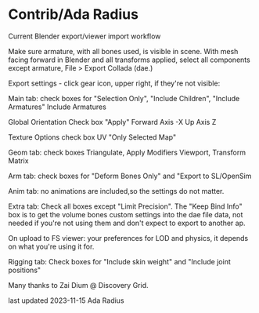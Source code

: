 # Contrib/Ada Radius

Current Blender export/viewer import workflow

Make sure armature, with all bones used, is visible in scene. 
With mesh facing forward in Blender and all transforms applied, select all components except armature, File > Export Collada (dae.)

Export settings - click gear icon, upper right, if they're not visible:

Main tab: check boxes for "Selection Only", "Include Children", "Include Armatures"
Include Armatures

Global Orientation Check box "Apply"
Forward Axis -X
Up Axis Z

Texture Options check box UV "Only Selected Map"

Geom tab: check boxes Triangulate, Apply Modifiers Viewport, Transform Matrix

Arm tab: check boxes for "Deform Bones Only" and "Export to SL/OpenSim

Anim tab: no animations are included,so the settings do not matter.

Extra tab: Check all boxes except "Limit Precision". The "Keep Bind Info" box is to get the volume bones custom settings into the dae file data, not needed if you're not using them and don't expect to export to another ap. 

On upload to FS viewer:
your preferences for LOD and physics, it depends on what you're using it for. 

Rigging tab: Check boxes for "Include skin weight" and "Include joint positions"

Many thanks to Zai Dium @ Discovery Grid. 

last updated 2023-11-15 Ada Radius

